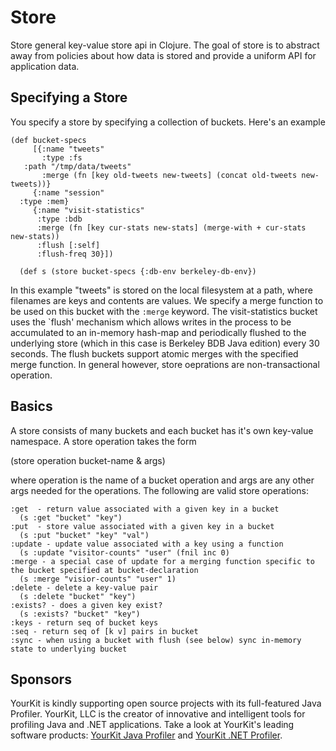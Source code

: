 # Store 

Store general key-value store api in Clojure. The goal of store is to abstract away from policies about how data is stored and provide a uniform API for application data.

## Specifying a Store

You specify a store by specifying a collection of buckets. Here's an example

    (def bucket-specs
    	 [{:name "tweets"
      	   :type :fs
	   :path "/tmp/data/tweets"
           :merge (fn [key old-tweets new-tweets] (concat old-tweets new-tweets))}
     	 {:name "session"
	  :type :mem}
         {:name "visit-statistics"
          :type :bdb
          :merge (fn [key cur-stats new-stats] (merge-with + cur-stats new-stats))
          :flush [:self]
          :flush-freq 30}])

      (def s (store bucket-specs {:db-env berkeley-db-env})

In this example "tweets" is stored on the local filesystem at a path, where filenames are keys and contents are values. We specify a merge function to be used on this bucket with the <code>:merge</code> keyword. The visit-statistics bucket uses the `flush' mechanism which allows writes in the process to be accumulated to an in-memory hash-map and periodically flushed to the underlying store (which in this case is Berkeley BDB Java edition) every 30 seconds. The flush buckets support atomic merges with the specified merge function. In general however, store oeprations are  non-transactional operation.


## Basics

 A store consists of many buckets and each bucket has it's own key-value namespace. A store operation takes the form 

  (store operation bucket-name & args)

where operation is the name of a bucket operation and args are any other args needed for the operations. The following are valid store operations:

    :get  - return value associated with a given key in a bucket 
      (s :get "bucket" "key") 
    :put  - store value associated with a given key in a bucket 
      (s :put "bucket" "key" "val")
    :update - update value associated with a key using a function 
      (s :update "visitor-counts" "user" (fnil inc 0)
    :merge - a special case of update for a merging function specific to the bucket specified at bucket-declaration 
      (s :merge "visior-counts" "user" 1)
    :delete - delete a key-value pair 
      (s :delete "bucket" "key")
    :exists? - does a given key exist? 
      (s :exists? "bucket" "key")
    :keys - return seq of bucket keys
    :seq - return seq of [k v] pairs in bucket
    :sync - when using a bucket with flush (see below) sync in-memory state to underlying bucket
   

## Sponsors

YourKit is kindly supporting open source projects with its full-featured Java Profiler.
YourKit, LLC is the creator of innovative and intelligent tools for profiling
Java and .NET applications. Take a look at YourKit's leading software products:
[YourKit Java Profiler](http://www.yourkit.com/java/profiler/index.jsp) and
[YourKit .NET Profiler](http://www.yourkit.com/.net/profiler/index.jsp).